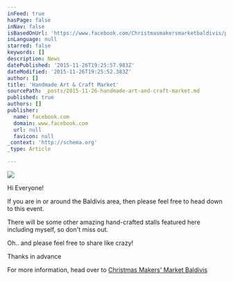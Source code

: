 ```yaml
---
inFeed: true
hasPage: false
inNav: false
isBasedOnUrl: 'https://www.facebook.com/Christmasmakersmarketbaldivis/photos/a.1040856322660920.1073741828.1038992946180591/1040854729327746/?type=3&theater'
inLanguage: null
starred: false
keywords: []
description: News
datePublished: '2015-11-26T19:25:57.983Z'
dateModified: '2015-11-26T19:25:52.383Z'
author: []
title: 'Handmade Art & Craft Market'
sourcePath: _posts/2015-11-26-handmade-art-and-craft-market.md
published: true
authors: []
publisher:
  name: facebook.com
  domain: www.facebook.com
  url: null
  favicon: null
_context: 'http://schema.org'
_type: Article

---
```

![](https://fbcdn-sphotos-e-a.akamaihd.net/hphotos-ak-xaf1/v/t1.0-9/12311067_1040854729327746_6087413385547075037_n.jpg?oh=2867a349dba233b951e81dab3976d12c&oe=56F9DE83&__gda__=1458505268_58a7043417d66852e813b7e0412deb95)

Hi Everyone!

If you are in or around the Baldivis area, then please feel free to head down to this event. 

There will be some other amazing hand-crafted stalls featured here including myself, so don't miss out.

Oh.. and please feel free to share like crazy!

Thanks in advance

For more information, head over to [Christmas Makers' Market Baldivis][0]

[0]: https://www.facebook.com/Christmasmakersmarketbaldivis/?fref=nf